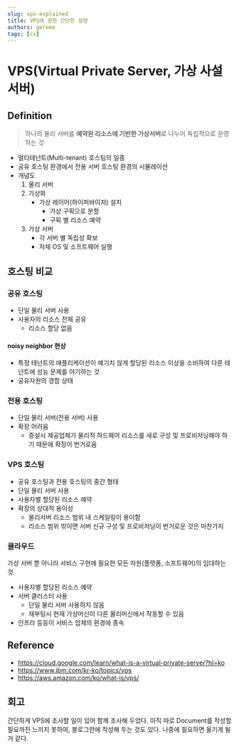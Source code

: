 ```yaml
---
slug: vps-explained
title: VPS에 관한 간단한 설명
authors: gerome
tags: [cs]
---
```

# VPS(Virtual Private Server, 가상 사설 서버)
## Definition
> 하나의 물리 서버를 **예약된 리소스에 기반한 가상서버**로 나누어 독립적으로 운영하는 것 
- 멀티테넌트(Multi-tenant) 호스팅의 일종
- 공유 호스팅 환경에서 전용 서버 호스팅 환경의 시뮬레이션
- 개념도
	1. 물리 서버
	2. 가상화
		- 가상 레이어(하이퍼바이저) 설치
			- 가상 구획으로 분할
			- 구획 별 리소스 예약
	3. 가상 서버 
		- 각 서버 별 독립성 확보
		- 자체 OS 및 소프트웨어 실행

## 호스팅 비교
### 공유 호스팅 
- 단일 물리 서버 사용
- 사용자의 리소스 전체 공유
	- 리소스 할당 없음 

#### noisy neighbor 현상
- 특정 테넌트의 애플리케이션이 예기치 않게 할당된 리소스 이상을 소비하여 다른 테넌트에 성능 문제를 야기하는 것
- 공유자원의 경합 상태

### 전용 호스팅
- 단일 물리 서버(전용 서버) 사용
- 확장 어려움
	- 증설시 제공업체가 물리적 하드웨어 리소스를 새로 구성 및 프로비저닝해야 하기 때문에 확장이 번거로움

### VPS 호스팅
- 공유 호스팅과 전용 호스팅의 중간 형태
- 단일 물리 서버 사용
- 사용자별 할당된 리소스 예약
- 확장의 상대적 용이성
	- 물리서버 리소스 범위 내 스케일링이 용이함
	- 리소스 범위 밖이면 서버 신규 구성 및 프로비저닝이 번거로운 것은 마찬가지

### 클라우드
가상 서버 뿐 아니라 서비스 구현에 필요한 모든 자원(플랫폼, 소프트웨어)의 임대하는 것
- 사용자별 할당된 리소스 예약
- 서버 클러스터 사용
	- 단일 물리 서버 사용하지 않음
	- 재부팅시 현재 가상머신이 다른 물리머신에서 작동할 수 있음
- 인프라 등등이 서비스 업체의 환경에 종속

## Reference
- https://cloud.google.com/learn/what-is-a-virtual-private-server?hl=ko
- https://www.ibm.com/kr-ko/topics/vps
- https://aws.amazon.com/ko/what-is/vps/

## 회고
간단하게 VPS에 조사할 일이 있어 함께 조사해 두었다. 아직 따로 Document를 작성할 필요까진 느끼지 못하여, 블로그란에 작성해 두는 것도 있다. 나중에 필요하면 옮기게 될 거 같다.
